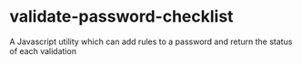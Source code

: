 # validate-password-checklist
A Javascript utility which can add rules to a password and return the status of each validation
